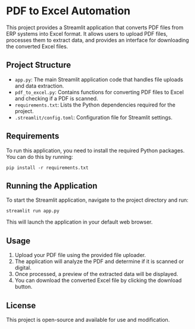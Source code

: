 # PDF to Excel Automation

This project provides a Streamlit application that converts PDF files from ERP systems into Excel format. It allows users to upload PDF files, processes them to extract data, and provides an interface for downloading the converted Excel files.

## Project Structure

- `app.py`: The main Streamlit application code that handles file uploads and data extraction.
- `pdf_to_excel.py`: Contains functions for converting PDF files to Excel and checking if a PDF is scanned.
- `requirements.txt`: Lists the Python dependencies required for the project.
- `.streamlit/config.toml`: Configuration file for Streamlit settings.

## Requirements

To run this application, you need to install the required Python packages. You can do this by running:

```
pip install -r requirements.txt
```

## Running the Application

To start the Streamlit application, navigate to the project directory and run:

```
streamlit run app.py
```

This will launch the application in your default web browser.

## Usage

1. Upload your PDF file using the provided file uploader.
2. The application will analyze the PDF and determine if it is scanned or digital.
3. Once processed, a preview of the extracted data will be displayed.
4. You can download the converted Excel file by clicking the download button.

## License

This project is open-source and available for use and modification.